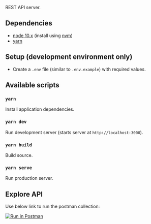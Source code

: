 REST API server.

## Dependencies
- [node 10.x](https://github.com/nvm-sh/nvm#usage) (install using [nvm](https://github.com/nvm-sh/nvm#installation-and-update))
- [yarn](https://yarnpkg.com/en/docs/install)

## Setup (development environment only)
- Create a `.env` file (similar to `.env.example`) with required values.

## Available scripts
### `yarn`
Install application dependencies.

### `yarn dev`
Run development server (starts server at `http://localhost:3000`).

### `yarn build`
Build source.

### `yarn serve`
Run production server.

## Explore API
Use below link to run the postman collection:

[![Run in Postman](https://run.pstmn.io/button.svg)](https://app.getpostman.com/run-collection/2c942ee7d62882bb8277)
